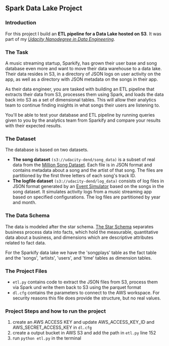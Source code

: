 ## Spark Data Lake Project

### Introduction
For this project I build an **ETL pipeline for a Data Lake hosted on S3**. It was part of my *[Udacity Nanodegree in Data Engineering](https://www.udacity.com/course/data-engineer-nanodegree--nd027)*.

### The Task
A music streaming startup, Sparkify, has grown their user base and song database even more and want to move their data warehouse to a data lake. Their data resides in S3, in a directory of JSON logs on user activity on the app, as well as a directory with JSON metadata on the songs in their app.

As their data engineer, you are tasked with building an ETL pipeline that extracts their data from S3, processes them using Spark, and loads the data back into S3 as a set of dimensional tables. This will allow their analytics team to continue finding insights in what songs their users are listening to.

You'll be able to test your database and ETL pipeline by running queries given to you by the analytics team from Sparkify and compare your results with their expected results.


### The Dataset
The database is based on two datasets. 
- **The song dataset** `(s3://udacity-dend/song_data)` is a subset of real data from the [Million Song Dataset](http://millionsongdataset.com/). Each file is in JSON format and contains metadata about a song and the artist of that song. The files are partitioned by the first three letters of each song's track ID. 
- **The logfile dataset** `(s3://udacity-dend/log_data)` consists of log files in JSON format generated by an [Event Simulator](https://github.com/Interana/eventsim) based on the songs in the song dataset. It simulates activity logs from a music streaming app based on specified configurations. The log files are partitioned by year and month.

### The Data Schema

The data is modeled after the star schema. [The Star Schema](https://en.wikipedia.org/wiki/Star_schema) separates business process data into facts, which hold the measurable, quantitative data about a business, and dimensions which are descriptive attributes related to fact data. 

For the Sparkify data lake we have the 'songplays' table as the fact table and the 'songs', 'artists', 'users', and 'time' tables as dimension tables.

### The Project Files

- `etl.py` contains code to extract the JSON files from S3, process them via Spark und write them back to S3 using the parquet format
- `dl.cfg` contains the parameters to connect to the AWS workspace. For security reasons this file does provide the structure, but no real values.

### Project Steps and how to run the project 

1. create an AWS ACCESS KEY and update AWS_ACCESS_KEY_ID and AWS_SECRET_ACCESS_KEY in `dl.cfg`
2. create a output bucket in AWS S3 and add the path in `etl.py` line 152
3. run `python etl.py` in the terminal
